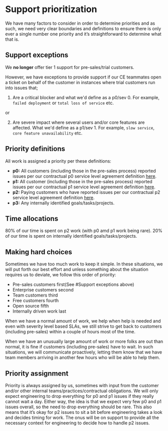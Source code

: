# Support prioritization

We have many factors to consider in order to determine priorities and as such, we need very clear boundaries and definitions to ensure there is only ever a single number one priority and it’s straightforward to determine what that is.

## Support exceptions
We **no longer** offer tier 1 support for pre-sales/trial customers. 

However, we have exceptions to provide support if our CE teammates open a ticket on behalf of the customer
in instances where trial customers run into issues that;

1. Are a critical blocker and what we'd define as a p0/sev 0. For example, `failed deployment` or `total loss of service` etc.

or

2. Are severe impact where several users and/or core features are affected. What we'd define as a p1/sev 1. For example, `slow service`, `core feature unavailability` etc.


## Priority definitions

All work is assigned a priority per these definitions:


- **p0:** All customers (including those in the pre-sales process) reported issues per our contractual p0 service level agreement definition [here](../index.md#our-service-level-agreements-slas).
- **p1:** All customer (including those in the pre-sales process) reported issues per our contractual p1 service level agreement definition [here](../index.md#our-service-level-agreements-slas).
- **p2:** Paying customers who have reported issues per our contractual p2 service level agreement definition [here](../index.md#our-service-level-agreements-slas).
- **p3:** Any internally identified goals/tasks/projects.

## Time allocations

80% of our time is spent on p2 work (with p0 amd p1 work being rare). 20% of our time is spent on internally identified goals/tasks/projects.

## Making hard choices

Sometimes we have too much work to keep it simple. In these situations, we will put forth our best effort and unless something about the situation requires us to deviate, we follow this order of priority:

- Pre-sales customers first(See #Support exceptions above)
- Enterprise customers second
- Team customers third
- Free customers fourth
- Open source fifth
- Internally driven work last

When we have a normal amount of work, we help when help is needed and even with severity level based SLAs, we still strive to get back to customers (including pre-sales) within a couple of hours most of the time.

When we have an unusually large amount of work or more folks are out than normal, it is fine if customers (including pre-sales) have to wait. In such situations, we will communicate proactively, letting them know that we have team members arriving in another few hours who will be able to help them.

## Priority assignment

Priority is always assigned by us, sometimes with input from the customer and/or other internal teams/practices/contractual obligations. We will only expect engineering to drop everything for p0 and p1 issues if they really cannot wait a day. Either way, the idea is that we expect very few p0 and p1 issues overall, so the need to drop everything should be rare. This also means that it’s okay for p2 issues to sit a bit before engineering takes a look and decides timing for work. The onus will be on support to provide all the necessary context for engineering to decide how to handle p2 issues.
